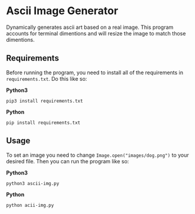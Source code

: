 # Ascii Image Generator
Dynamically generates ascii art based on a real image. This program accounts for terminal dimentions and will resize the image to match those dimentions.

## Requirements
Before running the program, you need to install all of the requirements in `requirements.txt`. Do this like so:

**Python3**
```
pip3 install requirements.txt
```

**Python**
```
pip install requirements.txt
```

## Usage
To set an image you need to change `Image.open("images/dog.png")` to your desired file. Then you can run the program like so:

**Python3**
```
python3 ascii-img.py
```

**Python**
```
python acii-img.py
```
